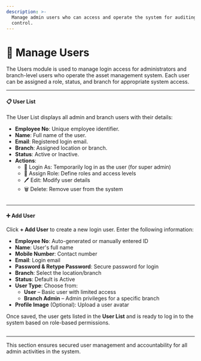 ```yaml
---
description: >-
  Manage admin users who can access and operate the system for auditing and
  control.
---
```


# 👤 Manage Users

The Users module is used to manage login access for administrators and branch-level users who operate the asset management system. Each user can be assigned a role, status, and branch for appropriate system access.

***

#### 📋 User List

The User List displays all admin and branch users with their details:

* **Employee No**: Unique employee identifier.
* **Name**: Full name of the user.
* **Email**: Registered login email.
* **Branch**: Assigned location or branch.
* **Status**: Active or Inactive.
* **Actions**:
  * 🔑 Login As: Temporarily log in as the user (for super admin)
  * 👥 Assign Role: Define roles and access levels
  * 🖊️ Edit: Modify user details
  * 🗑️ Delete: Remove user from the system

<figure><img src="/gitbook-assets/Screen Shot 2025-05-07 at 6.16.15 PM.png" alt=""><figcaption></figcaption></figure>

***

#### ➕ Add User

Click **+ Add User** to create a new login user. Enter the following information:

* **Employee No**: Auto-generated or manually entered ID
* **Name**: User's full name
* **Mobile Number**: Contact number
* **Email**: Login email
* **Password & Retype Password**: Secure password for login
* **Branch**: Select the location/branch
* **Status**: Default is Active
* **User Type**: Choose from:
  * **User** – Basic user with limited access
  * **Branch Admin** – Admin privileges for a specific branch
* **Profile Image** (Optional): Upload a user avatar

Once saved, the user gets listed in the **User List** and is ready to log in to the system based on role-based permissions.

<figure><img src="/gitbook-assets/Screen Shot 2025-05-07 at 6.16.25 PM.png" alt=""><figcaption></figcaption></figure>

***

This section ensures secured user management and accountability for all admin activities in the system.
